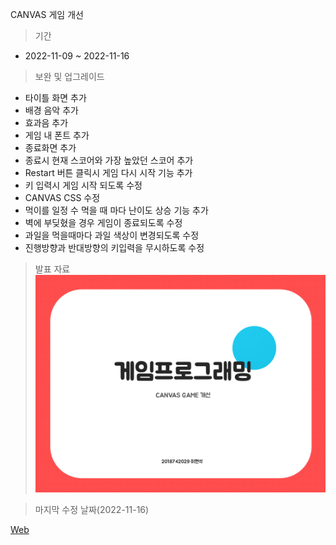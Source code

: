 CANVAS 게임 개선
>기간
* 2022-11-09 ~ 2022-11-16
>보완 및 업그레이드
  * 타이틀 화면 추가
  * 배경 음악 추가
  * 효과음 추가
  * 게임 내 폰트 추가
  * 종료화면 추가
  * 종료시 현재 스코어와 가장 높았던 스코어 추가
  * Restart 버튼 클릭시 게임 다시 시작 기능 추가
  * 키 입력시 게임 시작 되도록 수정
  * CANVAS CSS 수정
  * 먹이를 일정 수 먹을 때 마다 난이도 상승 기능 추가
  * 벽에 부딪혔을 경우 게임이 종료되도록 수정
  * 과일을 먹을때마다 과일 색상이 변경되도록 수정
  * 진행방향과 반대방향의 키입력을 무시하도록 수정
> 발표 자료
![ppt 화면](./ppt/ppt.jpg)

> 마지막 수정 날짜(2022-11-16)

[Web](https://gamephtml.netlify.app/)
